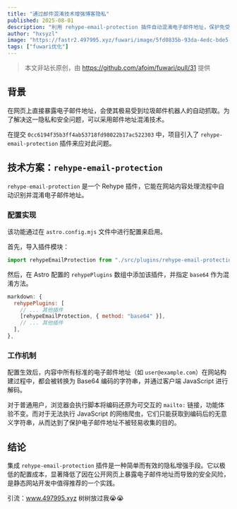 ```yaml
---
title: "通过邮件混淆技术增强博客隐私"
published: 2025-08-01
description: "利用 rehype-email-protection 插件自动混淆电子邮件地址，保护免受垃圾邮件爬虫侵害的技术实现"
author: "hxsyzl"
image: "https://fastr2.497995.xyz/fuwari/image/5fd0835b-93da-4edc-bde5-f0c8aaa24b93.webp"
tags: ["fuwari优化"]
---
```


> 本文非站长原创，由 https://github.com/afoim/fuwari/pull/31 提供

## 背景

在网页上直接暴露电子邮件地址，会使其极易受到垃圾邮件机器人的自动抓取。为了解决这一隐私和安全问题，可以采用邮件地址混淆技术。

在提交 `0cc6194f35b3ff4ab53718fd98022b17ac522303` 中，项目引入了 `rehype-email-protection` 插件来应对此问题。

## 技术方案：`rehype-email-protection`

`rehype-email-protection` 是一个 Rehype 插件，它能在网站内容处理流程中自动识别并混淆电子邮件地址。

### 配置实现

该功能通过在 `astro.config.mjs` 文件中进行配置来启用。

首先，导入插件模块：

```javascript
import rehypeEmailProtection from "./src/plugins/rehype-email-protection.mjs";
```

然后，在 Astro 配置的 `rehypePlugins` 数组中添加该插件，并指定 `base64` 作为混淆方法。

```javascript
markdown: {
  rehypePlugins: [
    // ... 其他插件
    [rehypeEmailProtection, { method: "base64" }],
    // ... 其他插件
  ],
},
```

### 工作机制

配置生效后，内容中所有标准的电子邮件地址（如 `user@example.com`）在网站构建过程中，都会被转换为 Base64 编码的字符串，并通过客户端 JavaScript 进行解码。

对于普通用户，浏览器会执行脚本将编码还原为可交互的 `mailto:` 链接，功能体验不变。而对于无法执行 JavaScript 的网络爬虫，它们只能获取到编码后的无意义字符串，从而达到了保护电子邮件地址不被轻易收集的目的。

## 结论

集成 `rehype-email-protection` 插件是一种简单而有效的隐私增强手段。它以极低的配置成本，显著降低了因在公开网页上暴露电子邮件地址而导致的安全风险，是静态网站开发中值得推荐的一个实践。


引流：www.497995.xyz 树树放过我😭😭
